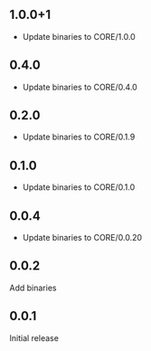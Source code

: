## 1.0.0+1
- Update binaries to CORE/1.0.0

## 0.4.0
- Update binaries to CORE/0.4.0

## 0.2.0
- Update binaries to CORE/0.1.9

## 0.1.0
- Update binaries to CORE/0.1.0

## 0.0.4
- Update binaries to CORE/0.0.20

## 0.0.2
Add binaries

## 0.0.1
Initial release
